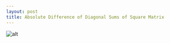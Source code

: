 ```yaml
---
layout: post
title: Absolute Difference of Diagonal Sums of Square Matrix
---
```


![alt](https://github.com/heartandhandstraining/wbdv/blob/master/img/portfolio/Still%20JPG%20(776x502).jpg)
